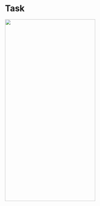 # Task

<img src="https://user-images.githubusercontent.com/53975874/119096256-fbc32980-ba30-11eb-89ac-656f366e14db.jpeg" height="600" width="300"/>
